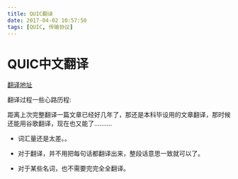 ```yaml
---
title: QUIC翻译
date: 2017-04-02 10:57:50
tags: [QUIC, 传输协议]
---
```


# QUIC中文翻译

[翻译地址](https://github.com/MeRcy-PM/translation/blob/master/QUIC.md)

翻译过程一些心路历程:

距离上次完整翻译一篇文章已经好几年了，那还是本科毕设用的文章翻译，那时候还能用谷歌翻译，现在也又能了..........

- 词汇量还是太差。。

- 对于翻译，并不用把每句话都翻译出来，整段话意思一致就可以了。

- 对于某些名词，也不需要完完全全翻译。
